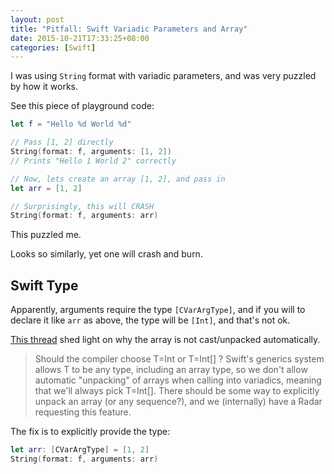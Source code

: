 ```yaml
---
layout: post
title: "Pitfall: Swift Variadic Parameters and Array"
date: 2015-10-21T17:33:25+08:00
categories: [Swift]
---
```


I was using `String` format with variadic parameters, and was very puzzled by how it works.

See this piece of playground code:

```swift
let f = "Hello %d World %d"

// Pass [1, 2] directly
String(format: f, arguments: [1, 2])
// Prints "Hello 1 World 2" correctly

// Now, lets create an array [1, 2], and pass in
let arr = [1, 2]

// Surprisingly, this will CRASH
String(format: f, arguments: arr)
```

This puzzled me.

Looks so similarly, yet one will crash and burn.

## Swift Type

Apparently, arguments require the type `[CVarArgType]`, and if you will to declare it like `arr` as above, the type will be `[Int]`, and that's not ok.

[This thread](https://devforums.apple.com/message/970958) shed light on why the array is not cast/unpacked automatically.

> Should the compiler choose T=Int or T=Int[] ?
> Swift's generics system allows T to be any type, including an array type, so we don't allow automatic "unpacking" of arrays when calling into variadics, meaning that we'll always pick T=Int[]. There should be some way to explicitly unpack an array (or any sequence?), and we (internally) have a Radar requesting this feature.

The fix is to explicitly provide the type:

```swift
let arr: [CVarArgType] = [1, 2]
String(format: f, arguments: arr)
```

